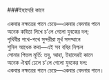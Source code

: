 ###ইহাদেরি কানে

একবার নক্ষত্রের পানে চেয়ে—একবার বেদনার পানে  
অনেক কবিতা লিখে চ'লে গেলো যুবকের দল;  
পৃথিবীর পথে-পথে সুন্দরীরা মূর্খ সসম্মানে  
শুনিল আধেক কথা—এই সব বধির নিশ্চল  
সোনার পিত্তল মূর্তি: তবু, আহা, ইহাদেরই কানে  
অনেক ঐশ্বর্য ঢেলে চ'লে গেলো যুবকের দল:  
একবার নক্ষত্রের পানে চেয়ে—একবার বেদনার পানে।
